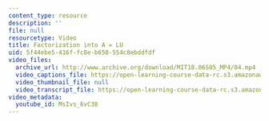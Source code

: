 ```yaml
---
content_type: resource
description: ''
file: null
resourcetype: Video
title: Factorization into A = LU
uid: 5f44ebe5-416f-fc8e-b650-554c8ebddfdf
video_files:
  archive_url: http://www.archive.org/download/MIT18.06S05_MP4/04.mp4
  video_captions_file: https://open-learning-course-data-rc.s3.amazonaws.com/18-06sc-linear-algebra-fall-2011/a2a1c9d07be650d8b034d59d254a8ae3_MsIvs_6vC38.vtt
  video_thumbnail_file: null
  video_transcript_file: https://open-learning-course-data-rc.s3.amazonaws.com/18-06sc-linear-algebra-fall-2011/6a1ed7a39cbff2dd88de7c559c5373ad_MsIvs_6vC38.pdf
video_metadata:
  youtube_id: MsIvs_6vC38
---
```

